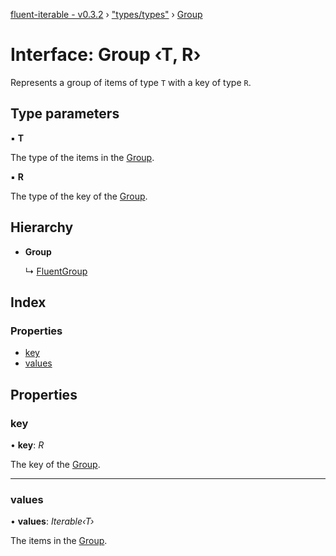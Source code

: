 [fluent-iterable - v0.3.2](../README.md) › ["types/types"](../modules/_types_types_.md) › [Group](_types_types_.group.md)

# Interface: Group ‹**T, R**›

Represents a group of items of type `T` with a key of type `R`.

## Type parameters

▪ **T**

The type of the items in the [Group](_types_types_.group.md).

▪ **R**

The type of the key of the [Group](_types_types_.group.md).

## Hierarchy

* **Group**

  ↳ [FluentGroup](_types_types_.fluentgroup.md)

## Index

### Properties

* [key](_types_types_.group.md#key)
* [values](_types_types_.group.md#values)

## Properties

###  key

• **key**: *R*

The key of the [Group](_types_types_.group.md).

___

###  values

• **values**: *Iterable‹T›*

The items in the [Group](_types_types_.group.md).
